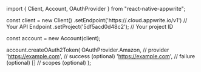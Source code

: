 import { Client, Account, OAuthProvider } from "react-native-appwrite";

const client = new Client()
    .setEndpoint('https://<REGION>.cloud.appwrite.io/v1') // Your API Endpoint
    .setProject('5df5acd0d48c2'); // Your project ID

const account = new Account(client);

account.createOAuth2Token(
    OAuthProvider.Amazon, // provider
    'https://example.com', // success (optional)
    'https://example.com', // failure (optional)
    [] // scopes (optional)
);


